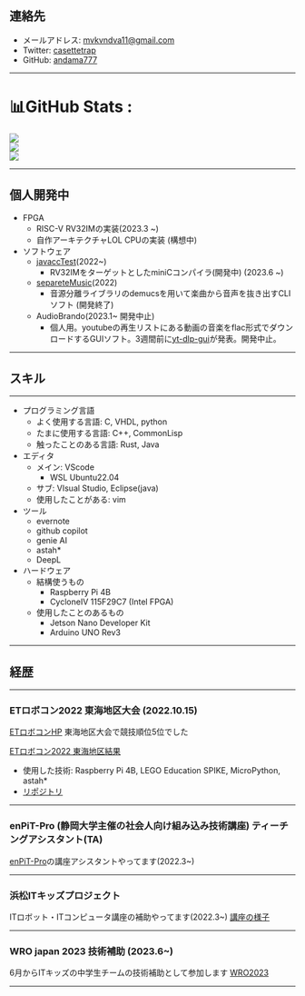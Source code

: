 ## **連絡先**

- メールアドレス: mvkvndva11@gmail.com 
- Twitter: [casettetrap](https://twitter.com/casettetrap)
- GitHub: [andama777](https://github.com/andama777)

---

# 📊GitHub Stats :
![](https://github-readme-stats.vercel.app/api?username=andama777&theme=radical&hide_border=false&include_all_commits=false&count_private=false)<br/>
![](https://github-readme-streak-stats.herokuapp.com/?user=andama777&theme=radical&hide_border=false)<br/>
![](https://github-readme-stats.vercel.app/api/top-langs/?username=andama777&theme=radical&hide_border=false&include_all_commits=false&count_private=false&layout=compact)

--- 
## **個人開発中**
- FPGA
  - RISC-V RV32IMの実装(2023.3 ~)
  - 自作アーキテクチャLOL CPUの実装 (構想中)
- ソフトウェア
  - [javaccTest](https://github.com/andama777/javacctest)(2022~)
    - RV32IMをターゲットとしたminiCコンパイラ(開発中) (2023.6 ~)
  - [separeteMusic](https://github.com/andama777/separeteMusic)(2022)
    - 音源分離ライブラリのdemucsを用いて楽曲から音声を抜き出すCLIソフト (開発終了)
  - AudioBrando(2023.1~ 開発中止)
    - 個人用。youtubeの再生リストにある動画の音楽をflac形式でダウンロードするGUIソフト。3週間前に[yt-dlp-gui](https://github.com/marcopeocchi/yt-dlp-web-ui)が発表。開発中止。

---

## **スキル**

---

- プログラミング言語
  - よく使用する言語: C, VHDL, python
  - たまに使用する言語: C++, CommonLisp
  - 触ったことのある言語: Rust, Java
- エディタ
  - メイン: VScode
    - WSL Ubuntu22.04
  - サブ: VIsual Studio, Eclipse(java)
  - 使用したことがある: vim
- ツール
  - evernote
  - github copilot
  - genie AI
  - astah*
  - DeepL
- ハードウェア
  - 結構使うもの
    - Raspberry Pi 4B 
    - CycloneⅣ 115F29C7 (Intel FPGA)
  - 使用したことのあるもの
    - Jetson Nano Developer Kit
    - Arduino UNO Rev3

--- 
## **経歴**
---
### **ETロボコン2022 東海地区大会** (2022.10.15)
[ETロボコンHP](https://www.etrobo.jp/)
東海地区大会で競技順位5位でした

[ETロボコン2022 東海地区結果](https://www.etrobo.jp/%e6%9d%b1%e6%b5%b7%e5%9c%b0%e5%8c%ba%e5%a4%a7%e4%bc%9a%e7%b5%90%e6%9e%9c/)

- 使用した技術: Raspberry Pi 4B, LEGO Education SPIKE, MicroPython, astah*
- [リポジトリ](https://github.com/andama777/speegle_dev)

---
### **enPiT-Pro (静岡大学主催の社会人向け組み込み技術講座) ティーチングアシスタント(TA)**
[enPiT-Pro](https://hept.inf.shizuoka.ac.jp/enpit/)の講座アシスタントやってます(2022.3~)

---

### **浜松ITキッズプロジェクト**
ITロボット・ITコンピュータ講座の補助やってます(2022.3~)
[講座の様子](https://itkids.jp/blog/e-robot/2023/02/00478/)

---

### **WRO japan 2023 技術補助** (2023.6~)
6月からITキッズの中学生チームの技術補助として参加します
[WRO2023](https://www.wroj.org/action/2023)

---
